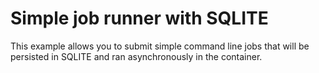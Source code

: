 # Simple job runner with SQLITE

This example allows you to submit simple command line jobs that will be persisted in SQLITE and ran
asynchronously in the container.

